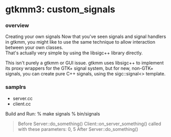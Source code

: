 gtkmm3: custom_signals
===============


### overview
Creating your own signals
Now that you've seen signals and signal handlers in gtkmm, you might like to use the same technique to allow interaction between your own classes.   
That's actually very simple by using the libsigc++ library directly.  

This isn't purely a gtkmm or GUI issue. gtkmm uses libsigc++ to implement its proxy wrappers for the GTK+ signal system, but for new, non-GTK+ signals, you can create pure C++ signals, using the sigc::signal<> template.


### samplrs
- server.cc
- client.cc

Build and Run:
% make signals
% bin/signals
> Before Server::do_something()
> Client::on_server_something() called with these parameters: 0, 5
> After Server::do_something()
